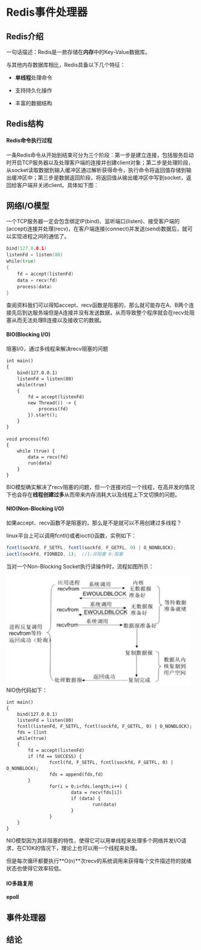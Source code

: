 # Redis事件处理器

## Redis介绍

一句话描述：Redis是一款存储在**内存**中的Key-Value数据库。

与其他内存数据库相比，Redis具备以下几个特征：

* **单线程**处理命令

* 支持持久化操作

* 丰富的数据结构

## Redis结构

#### Redis命令执行过程

一条Redis命令从开始到结束可分为三个阶段：第一步是建立连接，包括服务启动时开启TCP服务器以及处理客户端的连接并创建client对象；第二步是处理阶段，从socket读取数据到输入缓冲区通过解析获得命令，执行命令将返回值存储到输出缓冲区中；第三步是数据返回阶段，将返回值从输出缓冲区中写到socket，返回给客户端并关闭client。具体如下图：





## 网络I/O模型

一个TCP服务器一定会包含绑定IP(bind)、监听端口(listen)、接受客户端的(accept)连接并处理(recv)，在客户端连接(connect)并发送(send)数据后，就可以实现进程之间的通信了。

```go
bind(127.0.0.1)
listenFd = listen(80)
while(true)
{
  	fd = accept(listenFd)
  	data = recv(fd)
  	process(data)
}
```

查阅资料我们可以得知accept、recv函数是阻塞的，那么就可能存在A、B两个连接先后到达服务端但是A连接并没有发送数据，从而导致整个程序就会在recv处阻塞从而无法处理B连接以及接收它的数据。

#### BIO(Blocking I/O)

阻塞I/0，通过多线程来解决recv阻塞的问题

    int main() 
    {
        bind(127.0.0.1)
        listenFd = listen(80)
        while(true)
        {
            fd = accept(listenFd)
            new Thread(() -> {
                process(fd)
            }).start();
        }
    }
    
    void process(fd) 
    {
        while (true) {
            data = recv(fd)
            run(data)
        }
    }

BIO模型确实解决了recv阻塞的问题，但一个连接对应一个线程，在高并发的情况下也会存在**线程创建过多**从而带来内存消耗大以及线程上下文切换的问题。

#### NIO(Non-Blocking I/O)

如果accept、recv函数不是阻塞的，那么是不是就可以不用创建过多线程？

linux平台上可以调用fcntl()或者ioctl()函数，实例如下：

```javascript
fcntl(sockfd, F_SETFL, fcntl(sockfd, F_GETFL, 0) | O_NONBLOCK);  
ioctl(sockfd, FIONBIO, 1);  //1:非阻塞 0:阻塞 
```

当对一个Non-Blocking Socket执行读操作时，流程如图所示：

<img src="../img/non-blocking.jpg" width=500 align=left>

NIO伪代码如下：

```
int main() 
{
    bind(127.0.0.1)
    listenFd = listen(80)
    fcntl(listenFd, F_SETFL, fcntl(sockfd, F_GETFL, 0) | O_NONBLOCK);  
    fds = []int
    while(true)
    {
        fd = accept(listenFd)
        if (fd == SUCCESS) {
        		fcntl(fd, F_SETFL, fcntl(sockfd, F_GETFL, 0) | O_NONBLOCK); 
        		fds = append(fds,fd)
        }
				for(i = 0;i<fds.length;i++) {
						data = recv(fds[i])
						if (data) {
								run(data)
						}
				}
    }
}
```

NIO模型因为其非阻塞的特性，使得它可以用单线程来处理多个网络并发I/O请求，在C10K的情况下，理论上也可以用一个线程来处理。

但是每次循环都要执行**O(n)**次recv的系统调用来获得每个文件描述符的就绪状态也使得它效率较低。



#### IO多路复用

**epoll**







## 事件处理器

## 结论





